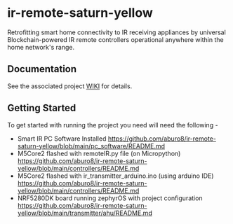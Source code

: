 # ir-remote-saturn-yellow

Retrofitting smart home connectivity to IR receiving appliances by universal Blockchain-powered IR remote controllers operational anywhere within the home network's range.

<!-- Retrofitting Smart Home Connectivity to IR Receiving Appliances using Blockchain
Blockchain Powered Smart Home Automation of IR Receiving Appliances? -->

## Documentation

See the associated project [WIKI](https://github.com/aburo8/ir-remote-saturn-yellow/wiki) for details.

## Getting Started

To get started with running the project you need will need the following -

- Smart IR PC Software Installed
  https://github.com/aburo8/ir-remote-saturn-yellow/blob/main/pc_software/README.md
- M5Core2 flashed with remoteIR.py file (on Micropython)
  https://github.com/aburo8/ir-remote-saturn-yellow/blob/main/controllers/README.md
- M5Core2 flashed with ir_transmitter_arduino.ino (using arduino IDE)
  https://github.com/aburo8/ir-remote-saturn-yellow/blob/main/controllers/README.md
- NRF5280DK board running zephyrOS with project configuration
  https://github.com/aburo8/ir-remote-saturn-yellow/blob/main/transmitter/ahu/README.md
